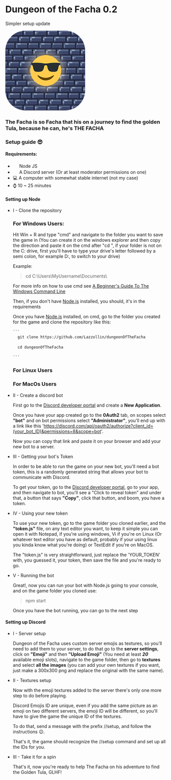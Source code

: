 # Dungeon of the Facha 0.2

Simpler setup update

<img class="logo" src="./logo.png" width="250" height="250" style="border-radius:25%"/>

### The Facha is so Facha that his on a journey to find the golden Tula, because he can, he's THE FACHA


### Setup guide 😎

#### Requirements:

  * [<img src="https://sdtimes.com/wp-content/uploads/2018/04/1_tfZa4vsI6UusJYt_fzvGnQ.png" width="16" height="16" />](https://nodejs.org/en/) Node JS
  * <img src="https://vignette.wikia.nocookie.net/sanicman/images/c/ca/Concours-discord-cartes-voeux-fortnite-france-6.png/revision/latest?cb=20191015023221" width="16" height="16" /> A Discord server (Or at least moderator permissions on one)
  * 💻 A computer with somewhat stable internet (not my case)
  * ⌚ 10 ~ 25 minutes

#### Setting up Node

  * I - Clone the repository

    ### For Windows Users:

      Hit Win + R and type "cmd" and navigate to the folder you want to save the game in (You can create it on the windows explorer and then copy the direction and paste it on the cmd after "cd ", if your folder is not on the C: drive, first you'll have to type your drive's letter followed by a semi colon, for example D:,  to switch to your drive)

      Example:

      > cd C:\Users\MyUsername\Documents\

      For more info on how to use cmd see [A Beginner's Guide To The Windows Command Line](https://www.makeuseof.com/tag/a-beginners-guide-to-the-windows-command-line/)

      Then, if you don't have [Node.js](https://nodejs.org/en/) installed, you should, it's in the requirements

      Once you have [Node.js](https://nodejs.org/en/) installed, on cmd, go to the folder you created for the game and clone the repository like this:

        ```
          git clone https://github.com/Lazzollin/dungeonOfTheFacha

          cd dungeonOfTheFacha

        ```
      
    ### For Linux Users
    ### For MacOs Users

  * II - Create a discord bot

    First go to the [Discord developer portal](https://discord.com/developers/applications) and create a **New Application**.

    Once you have your app created go to the **0Auth2** tab, on scopes select **"bot"** and on bot permissions select **"Administrator"**, you'll end up with a link like this 'https://discord.com/api/oauth2/authorize?client_id=(your_bot_ID)&permissions=8&scope=bot'.

    Now you can copy that link and paste it on your browser and add your new bot to a server.

  * III - Getting your bot's Token

    In order to be able to run the game on your new bot, you'll need a bot token, this is a randomly generated string that allows your bot to communicate with Discord.

    To get your token, go to the [Discord developer portal](https://discord.com/developers/applications), go to your app, and then navigate to bot, you'll see a "Click to reveal token" and under that, a button that says **"Copy"**, click that button, and boom, you have a token.

  * IV - Using your new token

    To use your new token, go to the game folder you cloned earlier, and the **"token.js"** file, on any text editor you want, to keep it simple you can open it with Notepad, if you're using windows, Vi if you're on Linux (Or whatever text editor you have as default, probably if your using linux you kinda know what you're doing) or TextEdit if you're on MacOS.

    The "token.js" is very straightforward, just replace the 'YOUR_TOKEN' with, you guessed it, your token, then save the file and you're ready to go.

  * V - Running the bot

    Great!, now you can run your bot with Node.js going to your console, and on the game folder you cloned use:

       > npm start

    Once you have the bot running, you can go to the next step


#### Setting up Discord

  * I - Server setup

    Dungeon of the Facha uses custom server emojis as textures, so you'll need to add them to your server, to do that go to the **server settings**, click on **"Emoji"** and then **"Upload Emoji"** (You need at least **_20_** available emoji slots), navigate to the game folder, then go to **textures** and select **all the images** (you can add your own textures if you want, just make a 300x300 png and replace the original with the same name).
    
  * II - Textures setup

    Now with the emoji textures added to the server there's only one more step to do before playing.
    
    Discord Emojis ID are unique, even if you add the same picture as an emoji on two different servers, the emoji ID will be different, so you'll have to give the game the unique ID of the textures.
    
    To do that, send a message with the prefix //setup, and follow the instructions 😉.
    
    That's it, the game should recognize the //setup command and set up all the IDs for you.
    
  * III - Take it for a spin

    That's it, now you're ready to help The Facha on his adventure to find the Golden Tula, GLHF!


